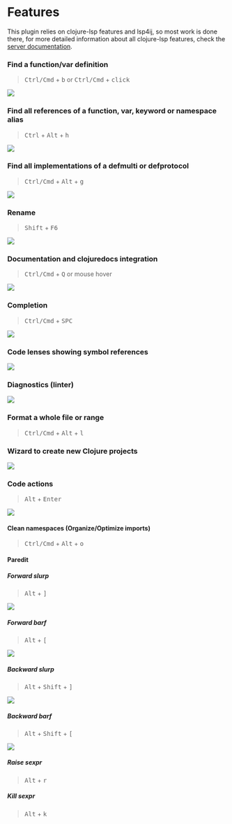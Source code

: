 # Features

This plugin relies on clojure-lsp features and lsp4ij, so most work is done there, for more detailed information about all clojure-lsp features, check the [server documentation](https://clojure-lsp.io/features/).

### Find a function/var definition

> <kbd>Ctrl/Cmd</kbd> + <kbd>b</kbd> or <kbd>Ctrl/Cmd</kbd> + <kbd>click</kbd>

![](../images/find-definition.png)

### Find all references of a function, var, keyword or namespace alias

> <kbd>Ctrl</kbd> + <kbd>Alt</kbd> + <kbd>h</kbd>

![](../images/find-references.png)

### Find all implementations of a defmulti or defprotocol

> <kbd>Ctrl/Cmd</kbd> + <kbd>Alt</kbd> + <kbd>g</kbd>

![](../images/find-implementations.png)

### Rename

> <kbd>Shift</kbd> + <kbd>F6</kbd>

![](../images/rename.png)

### Documentation and clojuredocs integration

> <kbd>Ctrl/Cmd</kbd> + <kbd>Q</kbd> or mouse hover

![](../images/hover.png)

### Completion

> <kbd>Ctrl/Cmd</kbd> + <kbd>SPC</kbd>

![](../images/completion.png)

### Code lenses showing symbol references

![](../images/code-lens.png)

### Diagnostics (linter)

![](../images/diagnostics.png)

### Format a whole file or range

> <kbd>Ctrl/Cmd</kbd> + <kbd>Alt</kbd> + <kbd>l</kbd>

### Wizard to create new Clojure projects

![](../images/wizard.png)

### Code actions

> <kbd>Alt</kbd> + <kbd>Enter</kbd>

![](../images/code-actions.png)

#### Clean namespaces (Organize/Optimize imports)

> <kbd>Ctrl/Cmd</kbd> + <kbd>Alt</kbd> + <kbd>o</kbd>

#### Paredit

##### Forward slurp

> <kbd>Alt</kbd> + <kbd>]</kbd>

![](../images/paredit-slurp-forward.gif)

##### Forward barf

> <kbd>Alt</kbd> + <kbd>[</kbd>

![](../images/paredit-barf-forward.gif)

##### Backward slurp

> <kbd>Alt</kbd> + <kbd>Shift</kbd> + <kbd>]</kbd>

![](../images/paredit-slurp-backward.gif)

##### Backward barf

> <kbd>Alt</kbd> + <kbd>Shift</kbd> + <kbd>[</kbd>

![](../images/paredit-barf-backward.gif)

##### Raise sexpr

> <kbd>Alt</kbd> + <kbd>r</kbd>

##### Kill sexpr

> <kbd>Alt</kbd> + <kbd>k</kbd>

